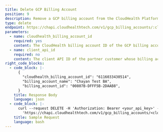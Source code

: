 ```yaml
---
title: Delete GCP Billing Account
position: 9
description: Remove a GCP billing account from the CloudHealth Platform.
type: delete
endpoint: https://chapi.cloudhealthtech.com/v1/gcp_billing_accounts/:cloudhealth_billing_account_id
parameters:
  - name: cloudhealth_billing_account_id
    required: yes
    content: The CloudHealth billing account ID of the GCP billing account. For more information, see [How to Get CloudHealth Billing Account ID](#gcp-account_how-to-get-cloudhealth-billing-account-id).
  - name: client_api_id
    required: no
    content: The client API ID of the partner customer whose billing account is being added. Required for partners configuring a partner customer's billing account.
right_code_blocks:
  - code_block: |-
      {
        "cloudhealth_billing_account_id": "6116033430514",
        "billing_account_name": "Chayan Test BA",
        "billing_account_id": "00807B-DFFF5B-2DAAB8",
      }
    title: Response Body
    language: json
  - code_block: |-
      curl --request DELETE -H 'Authorization: Bearer <your_api_key>' -H 'Content-Type: application/json' -d
        'https://chapi.cloudhealthtech.com/v1/gcp_billing_accounts/<cloudhealth_billing_account_id>'
    title: Sample Request
    language: bash
---
```

